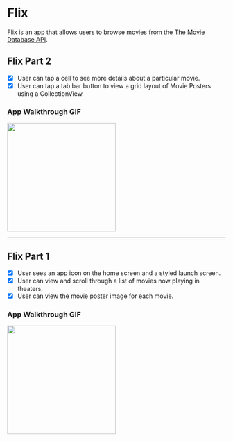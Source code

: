 # Flix

Flix is an app that allows users to browse movies from the [The Movie Database API](http://docs.themoviedb.apiary.io/#).

## Flix Part 2

- [x]  User can tap a cell to see more details about a particular movie.
- [x]  User can tap a tab bar button to view a grid layout of Movie Posters using a CollectionView.

### App Walkthrough GIF

<img src="https://recordit.co/HVjQrE9RbF" width=250><br>

---

## Flix Part 1

- [x]  User sees an app icon on the home screen and a styled launch screen.
- [x]  User can view and scroll through a list of movies now playing in theaters.
- [x]  User can view the movie poster image for each movie.

### App Walkthrough GIF

<img src="http://g.recordit.co/bMLl14MeFI.gif" width=250><br>
